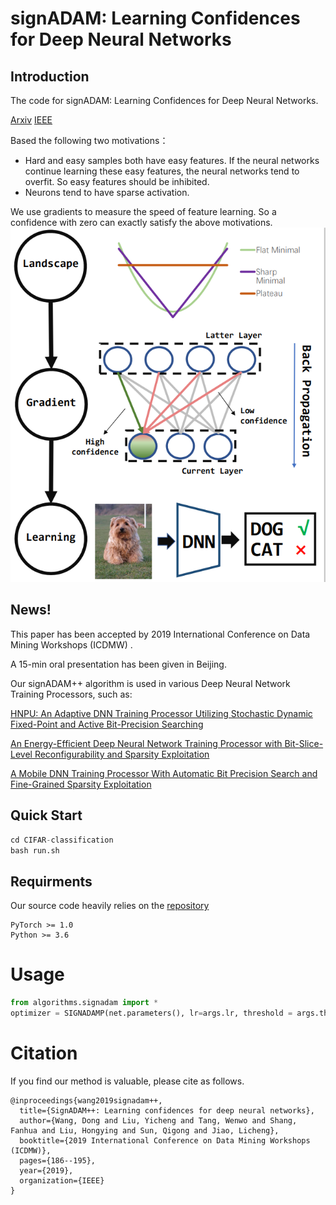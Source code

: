 # signADAM: Learning Confidences for Deep Neural Networks
## Introduction
The code for signADAM: Learning Confidences for Deep Neural Networks.

 [Arxiv](https://arxiv.org/abs/1907.09008)   [IEEE](https://ieeexplore.ieee.org/abstract/document/8955622)

Based the following two motivations：<br>

- Hard and easy samples both have easy features. If the neural networks continue learning these easy features, the neural networks tend to overfit. So easy features should be inhibited. 
- Neurons tend to have sparse activation.

We use gradients to measure the speed of feature learning. So a confidence with zero can exactly satisfy the above motivations. <br>
![image](https://github.com/DongWanginxdu/signADAM-Learn-by-Confidence/blob/master/img/show.PNG)

## News!

This paper has been accepted by  2019 International Conference on Data Mining Workshops (ICDMW) .

A 15-min oral presentation has been given in Beijing.

Our signADAM++ algorithm is used in various  Deep Neural Network Training Processors, such as:

[HNPU: An Adaptive DNN Training Processor Utilizing Stochastic Dynamic Fixed-Point and Active Bit-Precision Searching](https://ieeexplore.ieee.org/abstract/document/9383824)

[An Energy-Efficient Deep Neural Network Training Processor with Bit-Slice-Level Reconfigurability and Sparsity Exploitation](https://ieeexplore.ieee.org/abstract/document/9410324)

[A Mobile DNN Training Processor With Automatic Bit Precision Search and Fine-Grained Sparsity Exploitation](https://ieeexplore.ieee.org/abstract/document/9650747)

## Quick Start
```python
cd CIFAR-classification
bash run.sh
```
## Requirments

Our source code heavily relies on the [repository](https://github.com/kuangliu/pytorch-cifar)

```
PyTorch >= 1.0
Python >= 3.6
```

# Usage

```python
from algorithms.signadam import *
optimizer = SIGNADAMP(net.parameters(), lr=args.lr, threshold = args.th, weight_decay=5e-4)
```



# Citation

If you find our method is valuable, please cite as follows.

```
@inproceedings{wang2019signadam++,
  title={SignADAM++: Learning confidences for deep neural networks},
  author={Wang, Dong and Liu, Yicheng and Tang, Wenwo and Shang, Fanhua and Liu, Hongying and Sun, Qigong and Jiao, Licheng},
  booktitle={2019 International Conference on Data Mining Workshops (ICDMW)},
  pages={186--195},
  year={2019},
  organization={IEEE}
}
```

